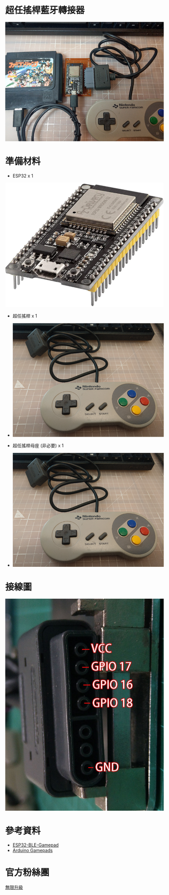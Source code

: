 # 超任搖桿藍牙轉接器
![alt ESP32](https://github.com/channel2007/SNESPlug/blob/master/image/img01.png "ESP32")

# 準備材料
* ESP32 x 1

![alt ESP32](https://github.com/channel2007/SNESPlug/blob/master/image/img02.png "ESP32")

* 超任搖桿 x 1
* ![alt SNES](https://github.com/channel2007/SNESPlug/blob/master/image/img03.png "SNES")

* 超任搖桿母座 (非必要) x 1
* ![alt SNES](https://github.com/channel2007/SNESPlug/blob/master/image/img04.png "SNES")

# 接線圖
![alt wiring](https://github.com/channel2007/SNESPlug/blob/master/image/img05.jpeg "wiring")

# 參考資料
* [ESP32-BLE-Gamepad](https://github.com/lemmingDev/ESP32-BLE-Gamepad)
* [Arduino Gamepads](https://bitluni.net/gamepad)

# 官方粉絲團
[無限升級](https://www.facebook.com/unlimited.upgrade)
